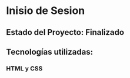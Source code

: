 <h1>Inisio de Sesion</h1>
<h2>Estado del Proyecto: Finalizado</h2>
<h2>Tecnologías utilizadas:
  <h3>HTML y CSS</h3>
</h2>
